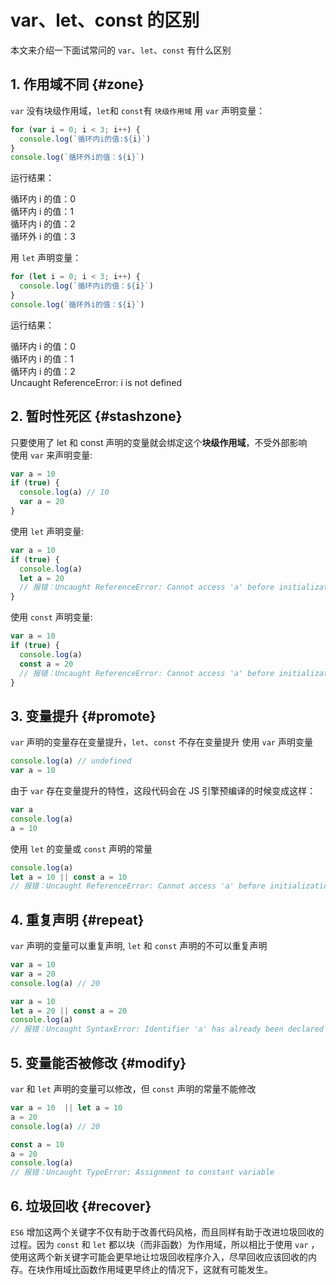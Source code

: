 # var、let、const 的区别

本文来介绍一下面试常问的 `var`、`let`、`const` 有什么区别

## 1. 作用域不同 {#zone}

`var` 没有块级作用域，`let`和 `const`有 `块级作用域`
用 `var` 声明变量：

```js
for (var i = 0; i < 3; i++) {
  console.log(`循环内i的值:${i}`)
}
console.log(`循环外i的值：${i}`)
```

运行结果：

循环内 i 的值：0  
循环内 i 的值：1  
循环内 i 的值：2  
循环外 i 的值：3

用 `let` 声明变量：

```js
for (let i = 0; i < 3; i++) {
  console.log(`循环内i的值：${i}`)
}
console.log(`循环外i的值：${i}`)
```

运行结果：

循环内 i 的值：0  
循环内 i 的值：1  
循环内 i 的值：2  
Uncaught ReferenceError: i is not defined

## 2. 暂时性死区 {#stashzone}

只要使用了 let 和 const 声明的变量就会绑定这个**块级作用域**，不受外部影响  
使用 `var` 来声明变量:

```js
var a = 10
if (true) {
  console.log(a) // 10
  var a = 20
}
```

使用 `let` 声明变量:

```js
var a = 10
if (true) {
  console.log(a)
  let a = 20
  // 报错：Uncaught ReferenceError: Cannot access 'a' before initialization
}
```

使用 `const` 声明变量:

```js
var a = 10
if (true) {
  console.log(a)
  const a = 20
  // 报错：Uncaught ReferenceError: Cannot access 'a' before initialization
}
```

## 3. 变量提升 {#promote}

`var` 声明的变量存在变量提升，`let`、`const` 不存在变量提升
使用 `var` 声明变量

```js
console.log(a) // undefined
var a = 10
```

由于 `var` 存在变量提升的特性，这段代码会在 JS 引擎预编译的时候变成这样：

```js
var a
console.log(a)
a = 10
```

使用 `let` 的变量或 `const` 声明的常量

```js
console.log(a)
let a = 10 || const a = 10
// 报错：Uncaught ReferenceError: Cannot access 'a' before initialization
```

## 4. 重复声明 {#repeat}

`var` 声明的变量可以重复声明, `let` 和 `const` 声明的不可以重复声明

```js
var a = 10
var a = 20
console.log(a) // 20
```

```js
var a = 10
let a = 20 || const a = 20
console.log(a)
// 报错：Uncaught SyntaxError: Identifier 'a' has already been declared
```

## 5. 变量能否被修改 {#modify}

`var` 和 `let` 声明的变量可以修改，但 `const` 声明的常量不能修改

```js
var a = 10  || let a = 10
a = 20
console.log(a) // 20
```

```js
const a = 10
a = 20
console.log(a)
// 报错：Uncaught TypeError: Assignment to constant variable
```

## 6. 垃圾回收 {#recover}
`ES6` 增加这两个关键字不仅有助于改善代码风格，而且同样有助于改进垃圾回收的过程。因为 `const` 和 `let` 都以块（而非函数）为作用域，所以相比于使用 `var` ，使用这两个新关键字可能会更早地让垃圾回收程序介入，尽早回收应该回收的内存。在块作用域比函数作用域更早终止的情况下，这就有可能发生。  

<theEnd/>
